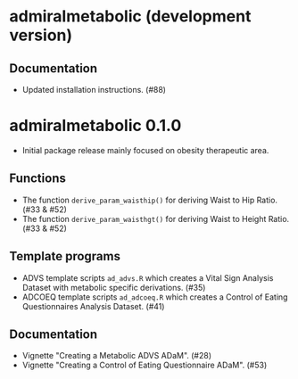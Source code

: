 # admiralmetabolic (development version)

## Documentation
- Updated installation instructions. (#88)

# admiralmetabolic 0.1.0

- Initial package release mainly focused on obesity therapeutic area.

## Functions

- The function `derive_param_waisthip()` for deriving Waist to Hip Ratio. (#33 &  #52)
- The function `derive_param_waisthgt()` for deriving Waist to Height Ratio. (#33 & #52)

## Template programs

- ADVS template scripts `ad_advs.R` which creates a Vital Sign Analysis Dataset with metabolic specific derivations. (#35)
- ADCOEQ template scripts `ad_adcoeq.R` which creates a Control of Eating Questionnaires Analysis Dataset. (#41)

## Documentation

- Vignette "Creating a Metabolic ADVS ADaM". (#28) 
- Vignette "Creating a Control of Eating Questionnaire ADaM". (#53)
